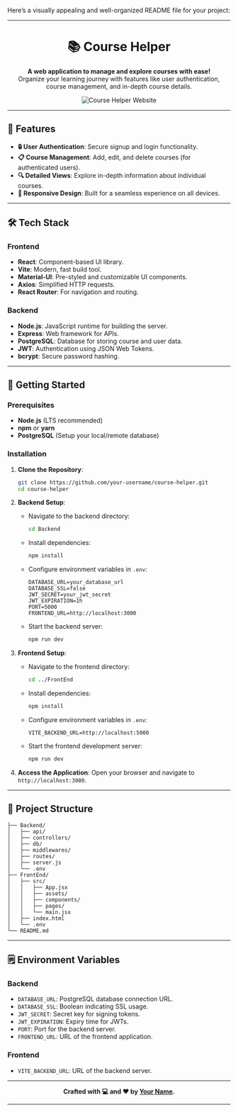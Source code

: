 Here’s a visually appealing and well-organized README file for your project:

---

<div align="center">

# 📚 Course Helper

**A web application to manage and explore courses with ease!**  
Organize your learning journey with features like user authentication, course management, and in-depth course details.

![Course Helper Website](https://hello-iitk-x37t.vercel.app/)  


</div>

---

## 🌟 Features

- **🔒 User Authentication**: Secure signup and login functionality.  
- **📋 Course Management**: Add, edit, and delete courses (for authenticated users).  
- **🔍 Detailed Views**: Explore in-depth information about individual courses.  
- **🎨 Responsive Design**: Built for a seamless experience on all devices.

---

## 🛠️ Tech Stack

### Frontend
- **React**: Component-based UI library.
- **Vite**: Modern, fast build tool.
- **Material-UI**: Pre-styled and customizable UI components.
- **Axios**: Simplified HTTP requests.
- **React Router**: For navigation and routing.

### Backend
- **Node.js**: JavaScript runtime for building the server.
- **Express**: Web framework for APIs.
- **PostgreSQL**: Database for storing course and user data.
- **JWT**: Authentication using JSON Web Tokens.
- **bcrypt**: Secure password hashing.

---

## 🚀 Getting Started

### Prerequisites
- **Node.js** (LTS recommended)
- **npm** or **yarn**
- **PostgreSQL** (Setup your local/remote database)

### Installation

1. **Clone the Repository**:
   ```bash
   git clone https://github.com/your-username/course-helper.git
   cd course-helper
   ```

2. **Backend Setup**:
   - Navigate to the backend directory:
     ```bash
     cd Backend
     ```
   - Install dependencies:
     ```bash
     npm install
     ```
   - Configure environment variables in `.env`:
     ```plaintext
     DATABASE_URL=your_database_url
     DATABASE_SSL=false
     JWT_SECRET=your_jwt_secret
     JWT_EXPIRATION=1h
     PORT=5000
     FRONTEND_URL=http://localhost:3000
     ```
   - Start the backend server:
     ```bash
     npm run dev
     ```

3. **Frontend Setup**:
   - Navigate to the frontend directory:
     ```bash
     cd ../FrontEnd
     ```
   - Install dependencies:
     ```bash
     npm install
     ```
   - Configure environment variables in `.env`:
     ```plaintext
     VITE_BACKEND_URL=http://localhost:5000
     ```
   - Start the frontend development server:
     ```bash
     npm run dev
     ```

4. **Access the Application**:
   Open your browser and navigate to `http://localhost:3000`.

---

## 📂 Project Structure

```plaintext
├── Backend/
│   ├── api/
│   ├── controllers/
│   ├── db/
│   ├── middlewares/
│   ├── routes/
│   ├── server.js
│   └── .env
├── FrontEnd/
│   ├── src/
│   │   ├── App.jsx
│   │   ├── assets/
│   │   ├── components/
│   │   ├── pages/
│   │   └── main.jsx
│   ├── index.html
│   └── .env
└── README.md
```

---

## 🗒️ Environment Variables

### Backend
- `DATABASE_URL`: PostgreSQL database connection URL.  
- `DATABASE_SSL`: Boolean indicating SSL usage.  
- `JWT_SECRET`: Secret key for signing tokens.  
- `JWT_EXPIRATION`: Expiry time for JWTs.  
- `PORT`: Port for the backend server.  
- `FRONTEND_URL`: URL of the frontend application.

### Frontend
- `VITE_BACKEND_URL`: URL of the backend server.

---


<div align="center">

**Crafted with 💻 and ❤️ by [Your Name](https://jagdeesh.netlify.app/).**  


</div>

---


